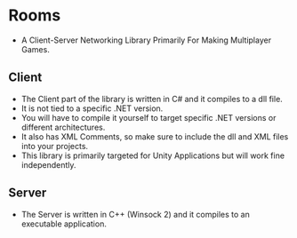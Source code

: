 # Rooms
* A Client-Server Networking Library Primarily For Making Multiplayer Games.

## Client
* The Client part of the library is written in C# and it compiles to a dll file.
* It is not tied to a specific .NET version.
* You will have to compile it yourself to target specific .NET versions or different architectures.
* It also has XML Comments, so make sure to include the dll and XML files into your projects.
* This library is primarily targeted for Unity Applications but will work fine independently.

## Server
* The Server is written in C++ (Winsock 2) and it compiles to an executable application.
